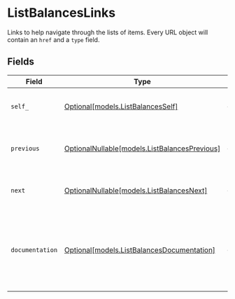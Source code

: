 # ListBalancesLinks

Links to help navigate through the lists of items. Every URL object will contain an `href` and a `type` field.


## Fields

| Field                                                                                      | Type                                                                                       | Required                                                                                   | Description                                                                                |
| ------------------------------------------------------------------------------------------ | ------------------------------------------------------------------------------------------ | ------------------------------------------------------------------------------------------ | ------------------------------------------------------------------------------------------ |
| `self_`                                                                                    | [Optional[models.ListBalancesSelf]](../models/listbalancesself.md)                         | :heavy_minus_sign:                                                                         | The URL to the current set of items.                                                       |
| `previous`                                                                                 | [OptionalNullable[models.ListBalancesPrevious]](../models/listbalancesprevious.md)         | :heavy_minus_sign:                                                                         | The previous set of items, if available.                                                   |
| `next`                                                                                     | [OptionalNullable[models.ListBalancesNext]](../models/listbalancesnext.md)                 | :heavy_minus_sign:                                                                         | The next set of items, if available.                                                       |
| `documentation`                                                                            | [Optional[models.ListBalancesDocumentation]](../models/listbalancesdocumentation.md)       | :heavy_minus_sign:                                                                         | In v2 endpoints, URLs are commonly represented as objects with an `href` and `type` field. |